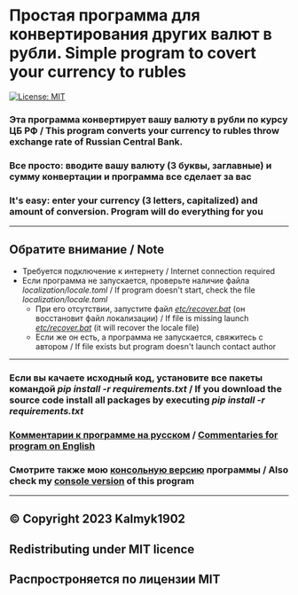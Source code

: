 # Простая программа для конвертирования других валют в рубли. Simple program to covert your currency to rubles

[![License: MIT](https://img.shields.io/badge/License-MIT-yellow.svg)](https://opensource.org/licenses/MIT)

### Эта программа конвертирует вашу валюту в рубли по курсу ЦБ РФ / This program converts your currency to rubles throw exchange rate of Russian Central Bank.
### Все просто: вводите вашу валюту (3 буквы, заглавные) и сумму конвертации и программа все сделает за вас
### It's easy: enter your currency (3 letters, capitalized) and amount of conversion. Program will do everything for you
***
## Обратите внимание / Note
*  Требуется подключение к интернету / Internet connection required
* Если программа не запускается, проверьте наличие файла *localization/locale.toml* / If program doesn't start, check the file *localization/locale.toml*
    * При его отсутствии, запустите файл [*etc/recover.bat*](etc/recover.bat) (он восстановит файл локализации) / If file is missing launch [*etc/recover.bat*](etc/recover.bat) (it will recover the locale file)
    * Если же он есть, а программа не запускается, свяжитесь с автором / If file exists but program doesn't launch contact author

***
### Если вы качаете исходный код, установите все пакеты командой *pip install -r requirements.txt* / If you download the source code install all packages by executing *pip install -r requirements.txt*

### [Комментарии к программе на русском](commentaries/russian.py) / [Commentaries for program on English](commentaries/english.py)
### Смотрите также мою [консольную версию](https://github.com/kalmyk1902/ConverterToRUB/) программы / Also check my [console version](https://github.com/kalmyk1902/ConverterToRUB/) of this program

***
## © Copyright 2023 Kalmyk1902
## Redistributing under MIT licence
## Распростроняется по лицензии MIT